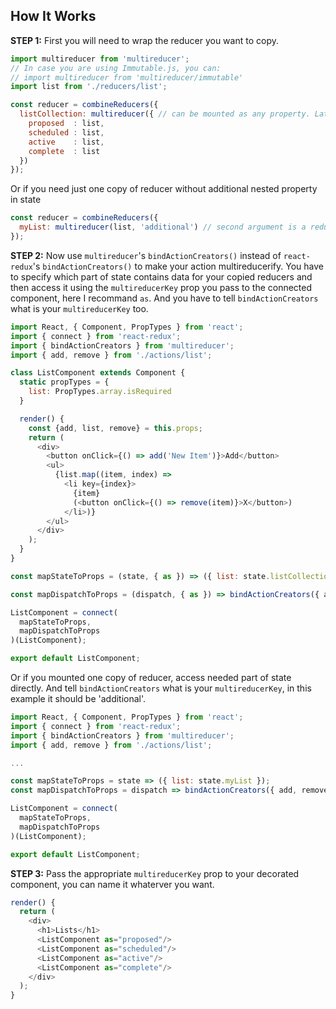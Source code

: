 ## How It Works

**STEP 1:** First you will need to wrap the reducer you want to copy.

```javascript
import multireducer from 'multireducer';
// In case you are using Immutable.js, you can:
// import multireducer from 'multireducer/immutable'
import list from './reducers/list';

const reducer = combineReducers({
  listCollection: multireducer({ // can be mounted as any property. Later you can use this prop to access state slices in mapStateToProps
    proposed  : list,
    scheduled : list,
    active    : list,
    complete  : list
  })
});
```

Or if you need just one copy of reducer without additional nested property in state

```javascript
const reducer = combineReducers({
  myList: multireducer(list, 'additional') // second argument is a reducer key, which is used as identifier for dispatching actions
});
```

**STEP 2:** Now use `multireducer`'s `bindActionCreators()` instead of `react-redux`'s `bindActionCreators()` to make your action multireducerify. You have to specify which part of state contains data for your copied reducers and then access it using the `multireducerKey` prop you pass to the connected component, here I recommand `as`. And you have to tell `bindActionCreators` what is your `multireducerKey` too.

```javascript
import React, { Component, PropTypes } from 'react';
import { connect } from 'react-redux';
import { bindActionCreators } from 'multireducer';
import { add, remove } from './actions/list';

class ListComponent extends Component {
  static propTypes = {
    list: PropTypes.array.isRequired
  }

  render() {
    const {add, list, remove} = this.props;
    return (
      <div>
        <button onClick={() => add('New Item')}>Add</button>
        <ul>
          {list.map((item, index) =>
            <li key={index}>
              {item}
              (<button onClick={() => remove(item)}>X</button>)
            </li>)}
        </ul>
      </div>
    );
  }
}

const mapStateToProps = (state, { as }) => ({ list: state.listCollection[as] });

const mapDispatchToProps = (dispatch, { as }) => bindActionCreators({ add, remove }, dispatch, as)

ListComponent = connect(
  mapStateToProps,
  mapDispatchToProps
)(ListComponent);

export default ListComponent;
```

Or if you mounted one copy of reducer, access needed part of state directly. And tell `bindActionCreators` what is your `multireducerKey`, in this example it should be 'additional'.

```javascript
import React, { Component, PropTypes } from 'react';
import { connect } from 'react-redux';
import { bindActionCreators } from 'multireducer';
import { add, remove } from './actions/list';

...

const mapStateToProps = state => ({ list: state.myList });
const mapDispatchToProps = dispatch => bindActionCreators({ add, remove }, dispatch, 'additional');

ListComponent = connect(
  mapStateToProps,
  mapDispatchToProps
)(ListComponent);

export default ListComponent;
```

**STEP 3:** Pass the appropriate `multireducerKey` prop to your decorated component, you can name it whaterver you want.

```javascript
render() {
  return (
    <div>
      <h1>Lists</h1>
      <ListComponent as="proposed"/>
      <ListComponent as="scheduled"/>
      <ListComponent as="active"/>
      <ListComponent as="complete"/>
    </div>
  );
}
```

